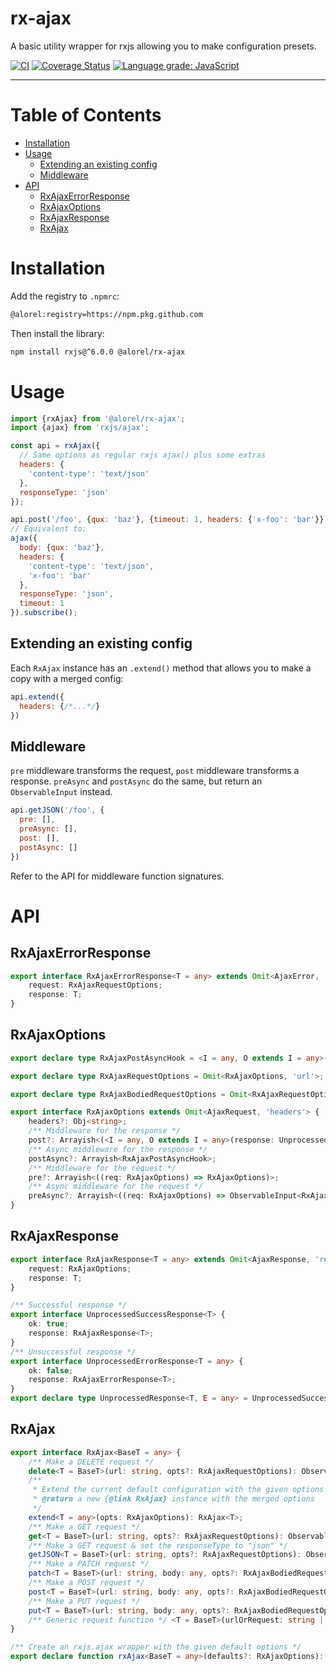 # rx-ajax

A basic utility wrapper for rxjs allowing you to make configuration presets.

[![CI](https://github.com/Alorel/rx-ajax/workflows/Core/badge.svg?branch=master)](https://github.com/Alorel/rx-ajax/actions?query=workflow%3ACore+branch%3Amaster+)
[![Coverage Status](https://coveralls.io/repos/github/Alorel/rx-ajax/badge.svg?branch=master)](https://coveralls.io/github/Alorel/rx-ajax)
[![Language grade: JavaScript](https://img.shields.io/lgtm/grade/javascript/g/Alorel/rx-ajax.svg?logo=lgtm&logoWidth=18)](https://lgtm.com/projects/g/Alorel/rx-ajax/context:javascript)

-----

# Table of Contents

<!-- START doctoc generated TOC please keep comment here to allow auto update -->
<!-- DON'T EDIT THIS SECTION, INSTEAD RE-RUN doctoc TO UPDATE -->


- [Installation](#installation)
- [Usage](#usage)
  - [Extending an existing config](#extending-an-existing-config)
  - [Middleware](#middleware)
- [API](#api)
  - [RxAjaxErrorResponse](#rxajaxerrorresponse)
  - [RxAjaxOptions](#rxajaxoptions)
  - [RxAjaxResponse](#rxajaxresponse)
  - [RxAjax](#rxajax)

<!-- END doctoc generated TOC please keep comment here to allow auto update -->

# Installation

Add the registry to `.npmrc`:

```bash
@alorel:registry=https://npm.pkg.github.com
```

Then install the library:

```bash
npm install rxjs@^6.0.0 @alorel/rx-ajax
```

# Usage

```javascript
import {rxAjax} from '@alorel/rx-ajax';
import {ajax} from 'rxjs/ajax';

const api = rxAjax({
  // Same options as regular rxjs ajax() plus some extras
  headers: {
    'content-type': 'text/json'
  },
  responseType: 'json'
});

api.post('/foo', {qux: 'baz'}, {timeout: 1, headers: {'x-foo': 'bar'}}).subscribe();
// Equivalent to:
ajax({
  body: {qux: 'baz'},
  headers: {
    'content-type': 'text/json',
    'x-foo': 'bar'
  },
  responseType: 'json',
  timeout: 1
}).subscribe();
```

## Extending an existing config

Each `RxAjax` instance has an `.extend()` method that allows you to make a copy with a merged config:

```javascript
api.extend({
  headers: {/*...*/}
})
```

## Middleware

`pre` middleware transforms the request, `post` middleware transforms a response. `preAsync` and `postAsync` do the
same, but return an `ObservableInput` instead.

```javascript
api.getJSON('/foo', {
  pre: [],
  preAsync: [],
  post: [],
  postAsync: []
})
```

Refer to the API for middleware function signatures.

# API

## RxAjaxErrorResponse

```typescript
export interface RxAjaxErrorResponse<T = any> extends Omit<AjaxError, 'request' | 'response'> {
    request: RxAjaxRequestOptions;
    response: T;
}
```

## RxAjaxOptions

```typescript
export declare type RxAjaxPostAsyncHook = <I = any, O extends I = any>(request: UnprocessedResponse<I>) => ObservableInput<UnprocessedResponse<O>>;

export declare type RxAjaxRequestOptions = Omit<RxAjaxOptions, 'url'>;

export declare type RxAjaxBodiedRequestOptions = Omit<RxAjaxRequestOptions, 'body'>;

export interface RxAjaxOptions extends Omit<AjaxRequest, 'headers'> {
    headers?: Obj<string>;
    /** Middleware for the response */
    post?: Arrayish<(<I = any, O extends I = any>(response: UnprocessedResponse<I>) => UnprocessedResponse<O>)>;
    /** Async middleware for the response */
    postAsync?: Arrayish<RxAjaxPostAsyncHook>;
    /** Middleware for the request */
    pre?: Arrayish<((req: RxAjaxOptions) => RxAjaxOptions)>;
    /** Async middleware for the request */
    preAsync?: Arrayish<((req: RxAjaxOptions) => ObservableInput<RxAjaxOptions>)>;
}
```

## RxAjaxResponse

```typescript
export interface RxAjaxResponse<T = any> extends Omit<AjaxResponse, 'response' | 'request'> {
    request: RxAjaxOptions;
    response: T;
}

/** Successful response */
export interface UnprocessedSuccessResponse<T> {
    ok: true;
    response: RxAjaxResponse<T>;
}
/** Unsuccessful response */
export interface UnprocessedErrorResponse<T = any> {
    ok: false;
    response: RxAjaxErrorResponse<T>;
}
export declare type UnprocessedResponse<T, E = any> = UnprocessedSuccessResponse<T> | UnprocessedErrorResponse<E>;
```

## RxAjax

```typescript
export interface RxAjax<BaseT = any> {
    /** Make a DELETE request */
    delete<T = BaseT>(url: string, opts?: RxAjaxRequestOptions): Observable<RxAjaxResponse<T>>;
    /**
     * Extend the current default configuration with the given options
     * @return a new {@link RxAjax} instance with the merged options
     */
    extend<T = any>(opts: RxAjaxOptions): RxAjax<T>;
    /** Make a GET request */
    get<T = BaseT>(url: string, opts?: RxAjaxRequestOptions): Observable<RxAjaxResponse<T>>;
    /** Make a GET request & set the responseType to "json" */
    getJSON<T = BaseT>(url: string, opts?: RxAjaxRequestOptions): Observable<RxAjaxResponse<T>>;
    /** Make a PATCH request */
    patch<T = BaseT>(url: string, body: any, opts?: RxAjaxBodiedRequestOptions): Observable<RxAjaxResponse<T>>;
    /** Make a POST request */
    post<T = BaseT>(url: string, body: any, opts?: RxAjaxBodiedRequestOptions): Observable<RxAjaxResponse<T>>;
    /** Make a PUT request */
    put<T = BaseT>(url: string, body: any, opts?: RxAjaxBodiedRequestOptions): Observable<RxAjaxResponse<T>>;
    /** Generic request function */ <T = BaseT>(urlOrRequest: string | RxAjaxOptions): Observable<RxAjaxResponse<T>>;
}

/** Create an rxjs.ajax wrapper with the given default options */
export declare function rxAjax<BaseT = any>(defaults?: RxAjaxOptions): RxAjax<BaseT>;
```
